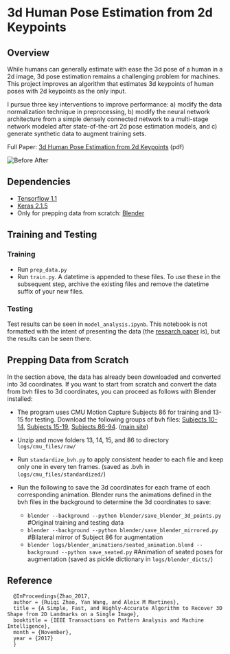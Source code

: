 # 3d Human Pose Estimation from 2d Keypoints



## Overview

While humans can generally estimate with ease the 3d pose of a human in a 2d image, 3d pose estimation remains a challenging problem for machines. This project improves an algorithm that estimates 3d keypoints of human poses with 2d keypoints as the only input.

I pursue three key interventions to improve performance: a) modify the data normalization technique in preprocessing, b) modify the neural network architecture from a simple densely connected network to a multi-stage network modeled after state-of-the-art 2d pose estimation models, and c) generate synthetic data to augment training sets.

Full Paper: [3d Human Pose Estimation from 2d Keypoints](https://github.com/rludlow/3d-pose-2d-keypoints/blob/present/Ludlow_3d_pose_2d_keypoints.pdf) (pdf)

![Before After](https://github.com/rludlow/3d-pose-2d-keypoints/blob/present/utils/pose_before_after_colors.png)

## Dependencies
- [Tensorflow 1.1](https://www.tensorflow.org/)
- [Keras 2.1.5](https://keras.io/)
- Only for prepping data from scratch: [Blender](https://www.blender.org/)

## Training and Testing

### Training
- Run `prep_data.py`
- Run `train.py`. A datetime is appended to these files. To use these in the subsequent step, archive the existing files and remove the datetime suffix of your new files.

### Testing
Test results can be seen in `model_analysis.ipynb`. This notebook is not formatted with the intent of presenting the data (the [research paper](https://github.com/rludlow/3d-pose-2d-keypoints/blob/present/Ludlow_3d_pose_2d_keypoints.pdf) is), but the results can be seen there.

## Prepping Data from Scratch

In the section above, the data has already been downloaded and converted into 3d coordinates. If you want to start from scratch and convert the data from bvh files to 3d coordinates, you can proceed as follows with Blender installed:

- The program uses CMU Motion Capture Subjects 86 for training and 13-15 for testing. Download the following groups of bvh files:       [Subjects 10-14](http://www.mediafire.com/?z6pr5bk3h1o5045),
			[Subjects 15-19](http://www.mediafire.com/?cu0a99w1day8hnr),
			[Subjects 86-94](http://www.mediafire.com/?r6y8sc60mabhneu). ([main site](https://sites.google.com/a/cgspeed.com/cgspeed/motion-capture/cmu-bvh-conversion))



- Unzip and move folders 13, 14, 15, and 86 to directory `logs/cmu_files/raw/`

- Run `standardize_bvh.py` to apply consistent header to each file and keep only one in every ten frames. (saved as .bvh in `logs/cmu_files/standardized/`)

- Run the following to save the 3d coordinates for each frame of each corresponding animation. Blender runs the animations defined in the bvh files in the background to determine the 3d coordinates to save:
    - `blender --background --python blender/save_blender_3d_points.py` #Original training and testing data
    - `blender --background --python blender/save_blender_mirrored.py` #Bilateral mirror of Subject 86 for augmentation
    - `blender logs/blender_animations/seated_animation.blend --background --python save_seated.py` #Animation of seated poses for augmentation
    (saved as pickle dictionary in `logs/blender_dicts/`)

## Reference

	  @InProceedings{Zhao_2017,
	  author = {Ruiqi Zhao, Yan Wang, and Aleix M Martines},
	  title = {A Simple, Fast, and Highly-Accurate Algorithm to Recover 3D Shape from 2D Landmarks on a Single Image},
	  booktitle = {IEEE Transactions on Pattern Analysis and Machine Intelligence},
	  month = {November},
	  year = {2017}
	  }
